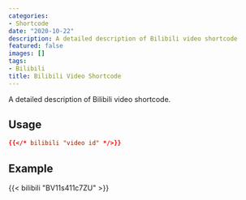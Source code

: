 ```yaml
---
categories:
- Shortcode
date: "2020-10-22"
description: A detailed description of Bilibili video shortcode
featured: false
images: []
tags:
- Bilibili
title: Bilibili Video Shortcode
---
```


A detailed description of Bilibili video shortcode.
<!--more-->

## Usage

```toml
{{</* bilibili "video id" */>}}
```

## Example

{{< bilibili "BV11s411c7ZU" >}}
